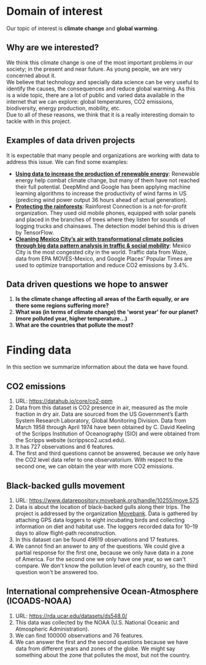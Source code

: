 # Domain of interest
Our topic of interest is **climate change** and **global warming**.

## Why are we interested?
We think this climate change is one of the most important problems in our society; in the present and near future. As young people, we are very concerned about it.   
We believe that technology and specially data science can be very useful to identify the causes, the consequences and reduce global warming. As this is a wide topic, there are a lot of public and varied data available in the internet that we can explore: global temperatures, CO2 emissions, biodiversity, energy production, mobility, etc.   
Due to all of these reasons, we think that it is a really interesting domain to tackle with in this project.

## Examples of data driven projects
It is expectable that many people and organizations are working with data to address this issue. We can find some examples:
- [__Using data to increase the production of renewable energy__](https://deepmind.com/blog/article/machine-learning-can-boost-value-wind-energy): Renewable energy help combat climate change, but many of them have not reached their full potential. DeepMind and Google has been applying machine learning algorithms to increase the productivity of wind farms in US (predicing wind power output 36 hours ahead of actual generation).  
- [__Protecting the rainforests__](https://rfcx.org/): Rainforest Connection is a not-for-profit organization. They used old mobile phones, equipped with solar panels and placed in the branches of trees where they listen for sounds of logging trucks and chainsaws. The detection model behind this is driven by TensorFlow.  
- [__Cleaning Mexico City’s air with transformational climate policies through big data pattern analysis in traffic & social mobility__](http://www.dataforclimateaction.org/meet-the-winners/): Mexico City is the most congested city in the world. Traffic data from Waze, data from EPA MOVES-Mexico, and Google Places’ Popular Times are used to optimize transportation and reduce CO2 emissions by 3.4%.  

## Data driven questions we hope to answer
1. __Is the climate change affecting all areas of the Earth equally, or are there some regions suffering more?__  
2. __What was (in terms of climate change) the 'worst year' for our planet? (more polluted year, higher temperature...)__  
3. __What are the countries that pollute the most?__  

# Finding data
In this section we summarize information about the data we have found.  

## CO2 emissions
1. URL: https://datahub.io/core/co2-ppm
2. Data from this dataset is CO2 presence in air, measured as the mole fraction in dry air. Data are sourced from the US Government’s Earth System Research Laboratory, Global Monitoring Division. Data from March 1958 through April 1974 have been obtained by C. David Keeling of the Scripps Institution of Oceanography (SIO) and were obtained from the Scripps website (scrippsco2.ucsd.edu).  
3. It has 727 observations and 6 features.  
4. The first and third questions cannot be answered, because we only have the CO2 level data refer to one observatorium. With respect to the second one, we can obtain the year with more CO2 emissions.  

## Black-backed gulls movement
1. URL: https://www.datarepository.movebank.org/handle/10255/move.575  
2. Data is about the location of black-backed gulls along their trips. The project is addressed by the organization [Movebank](https://www.movebank.org/). Data is gathered by attaching GPS data loggers to eight incubating birds and collecting information on diet and habitat use. The loggers recorded data for 10–19 days to allow flight-path reconstruction.  
3. In this dataset can be found 49619 observations and 17 features.
4. We cannot find an answer to any of the questions. We could give a partial response for the first one, because we only have data in a zone of America. For the second one we only have one year, so we can't compare. We don't know the pollution level of each country, so the third question won't be answered too.  

## International comprehensive Ocean-Atmosphere (ICOADS-NOAA)
1. URL: https://rda.ucar.edu/datasets/ds548.0/  
2. This data was collected by the NOAA (U.S. National Oceanic and Atmospheric Administration).  
3. We can find 100000 observations and 76 features.  
4. We can answer the first and the second questions because we have data from different years and zones of the globe. We might say something about the zone that pollutes the most, but not the country.